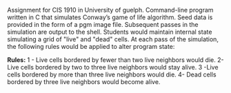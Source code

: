 Assignment for CIS 1910 in University of guelph. 
Command-line program written in C that simulates Conway’s game of life algorithm. Seed data is provided in the form of a pgm image file.
Subsequent passes in the simulation are output to the shell.
Students would maintain internal state simulating a grid of "live" and "dead" cells. At each pass of the simulation, the following rules would be applied to alter program state:

**Rules:**
1 - Live cells bordered by fewer than two live neighbors would die.
2- Live cells bordered by two to three live neighbors would stay alive.
3 -Live cells bordered by more than three live neighbors would die.
4- Dead cells bordered by three live neighbors would become alive.
